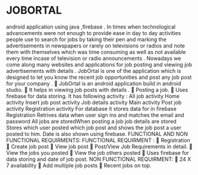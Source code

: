 # JOBORTAL
android application using java ,firebase .
In times when technological advancements were not enough to provide ease in day to day 
activities people use to search for jobs by taking their pen and marking the advertisements in 
newspapers or rarely on televisions or radios and note them with themselves which was time 
consuming as well as not available every time incase of television or radio announcements . 
Nowadays we come along many websites and applications for job posting and viewing job 
advertisements with details . JobOrtal is one of the application which is designed to let you know 
the recent job opportunities and post any job post for your company . 
 JobOrtal is an android application build in android studio.
 It helps in viewing job posts with details .
 Posting a job.
 Uses firebase for data storing.
It has following activity :
All job activity 
Home activity
Insert job post activity
Job details activity
Main activity
Post job activity
Registration activity
For database it stores data for in firebase 
Registration 
Retrives data when user sign ins and matches the email and password
All jobs are storedWhen posting a job job details are stored 
Stores which user posted which job post and shows the job post a user posted to him.
Date is also shown using firebase.
FUNCTIONAL AND NON FUNCTIONAL REQUIRMENTS:
FUNCTIONAL REQUIRMENT :
 Registration
 Create job post 
 View job post 
 Post/View Job Requirements in detail.
 View the jobs you posted
 View the job others posted
 Uses firebase for data storing and date of job post.
NON FUNCTIONAL REQUIRMENT:
 24 X 7 availability 
 Add multiple job posts
 Recent jobs on top.

